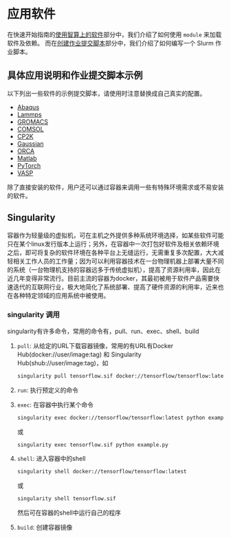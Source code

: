 # 应用软件

在快速开始指南的[使用智算上的软件](../quick-start.md#_6)部分中，我们介绍了如何使用 `module` 来加载软件及依赖。
而在[创建作业提交脚本](../quick-start.md#_7)部分中，我们介绍了如何编写一个 Slurm 作业脚本。

## 具体应用说明和作业提交脚本示例

以下列出一些软件的示例提交脚本，请使用时注意替换成自己真实的配置。

- [Abaqus](abaqus.md)
- [Lammps](lammps.md)
- [GROMACS](gromacs.md)
- [COMSOL](comsol.md)
- [CP2K](cp2k.md)
- [Gaussian](gaussian.md)
- [ORCA](orca.md)
- [Matlab](matlab.md)
- [PyTorch](pytorch.md)
- [VASP](vasp.md)

除了直接安装的软件，用户还可以通过容器来调用一些有特殊环境需求或不易安装的软件。

## Singularity

容器作为轻量级的虚拟机，可在主机之外提供多种系统环境选择，如某些软件可能只在某个linux发行版本上运行；另外，在容器中一次打包好软件及相关依赖环境之后，即可将复杂的软件环境在各种平台上无缝运行，无需重复多次配置，大大减轻相关工作人员的工作量；因为可以利用容器技术在一台物理机器上部署大量不同的系统（一台物理机支持的容器远多于传统虚拟机），提高了资源利用率，因此在近几年变得非常流行。目前主流的容器为docker，其最初被用于软件产品需要快速迭代的互联网行业，极大地简化了系统部署、提高了硬件资源的利用率，近来也在各种特定领域的应用系统中被使用。

### singularity 调用

singularity有许多命令，常用的命令有，pull、run、exec、shell、build

1. `pull`: 从给定的URL下载容器镜像，常用的有URL有Docker Hub(docker://user/image:tag) 和 Singularity Hub(shub://user/image:tag)，如

    ```bash
    singularity pull tensorflow.sif docker://tensorflow/tensorflow:latest
    ```

2. `run`: 执行预定义的命令

3. `exec`: 在容器中执行某个命令
  
    ```bash
    singularity exec docker://tensorflow/tensorflow:latest python example.py
    ```
  
    或
  
    ```bash
    singularity exec tensorflow.sif python example.py
    ```

4. `shell`: 进入容器中的shell

    ```bash
    singularity shell docker://tensorflow/tensorflow:latest
    ```

    或

    ```bash
    singularity shell tensorflow.sif
    ```

    然后可在容器的shell中运行自己的程序

5. `build`: 创建容器镜像
